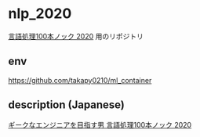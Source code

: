 # nlp_2020

[言語処理100本ノック 2020](https://nlp100.github.io/ja/) 用のリポジトリ

## env

https://github.com/takapy0210/ml_container

## description (Japanese)

[ギークなエンジニアを目指す男 言語処理100本ノック 2020](https://www.takapy.work/archive/category/Python-%E6%A9%9F%E6%A2%B0%E5%AD%A6%E7%BF%92-%E8%87%AA%E7%84%B6%E8%A8%80%E8%AA%9E%E5%87%A6%E7%90%86-%E8%A8%80%E8%AA%9E%E5%87%A6%E7%90%86100%E6%9C%AC%E3%83%8E%E3%83%83%E3%82%AF%202020)